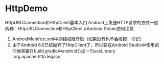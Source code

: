 # HttpDemo
HttpURLConnection和HttpClient基本入门
Android上发送HTTP请求的方式一般两种：HttpURLConnection和HttpClient
#Android Stduio使用注意
1. AndroidManifest.xml中网络权限开启<uses-permission android:name="android.permission.INTERNET" />（如果没有也不会报错，切记）
2. 由于Android 6.0已结抛弃了HttpClient了，所以要在Android Studio中使用的时候需要在build.gradle中android{}加一句useLibrary 'org.apache.http.legacy'
